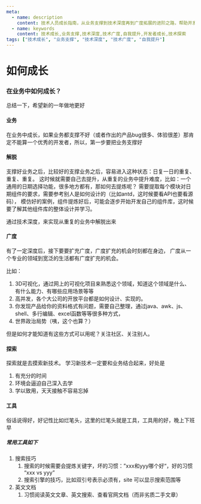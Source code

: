 ```yaml
---
meta:
  - name: description
    content: 技术人员成长指南，从业务支撑到技术深度再到广度拓展的进阶之路，帮助开发者突破瓶颈实现自我提升
  - name: keywords
    content: 技术成长,业务支撑,技术深度,技术广度,自我提升,开发者成长,技术探索
tags: ["技术成长", "业务支撑", "技术深度", "技术广度", "自我提升"]
---
```



# 如何成长

### 在业务中如何成长？


总结一下，希望新的一年做地更好

<ImgView title="技术进步" url="https://7.z.wiki/images/20220310/03103d78a28c4f4cba676800aa4557fe.png" />

#### 业务

在业务中成长，如果业务都支撑不好（或者作出的产品bug很多、体验很差）那肯定不能算一个优秀的开发者，所以，第一步要把业务支撑好

<ImgView title="技术进步" url="https://7.z.wiki/images/20220310/d8a48a8f8f544b3ab6b6f7cab2941cf2.png" />

#### 解脱

支撑好业务之后，比较好的支撑业务之后，容易进入这种状态：日复一日的重复、重复、重复。
这时候就需要自己去提升，从重复的业务中提升难度，比如：一个通用的日期选择功能，很多地方都有，那如何去提炼呢？
需要提取每个模块对日期组件的要求，需要参考别人是如何设计的（比如antd，这时候要看API也要看源码），
模仿好的案例，组件提炼好后，可能会逐步开始开发自己的组件库，这时候要了解其他组件库的整体设计并学习。

通过技术深度，来实现从重复的业务中解脱出来

<ImgView title="技术进步" url="https://7.z.wiki/images/20220310/072ef572ff2a4638a97161f51d92ed91.png" />

#### 广度

有了一定深度后，接下要要扩充广度，广度扩充的机会时刻都在身边，
广度从一个专业的领域到宽泛的生活都有广度扩充的机会。

比如：

1. 3D可视化，通过网上的可视化项目来熟悉这个领域，知道这个领域是什么、有什么能力、有哪些应用场景等等
2. 高并发，各个大公司的开放平台都是如何设计、实现的。
3. 你发现产品给你的资料格式有问题，需要自己整理，通过java、awk、js、shell、多行编辑、excel函数等等很多种方式，
4. 世界政治局势（咦，这个也算？）

但是如何才能知道有这些方式可以用呢？关注社区、关注别人。

<ImgView title="技术进步" url="https://4.z.wiki/images/20220310/e2cbb6b1079c4aa182f704d1f61188e2.gif" />


#### 探索

探索就是去摸索新技术。 
学习新技术一定要和业务结合起来，好处是 

1. 有充分的时间
2. 环境会逼迫自己深入去学
3. 学以致用，天天接触不容易忘掉

<ImgView title="技术进步" url="https://7.z.wiki/images/20220310/341040c9f9df49c8bafcc2f113ca67b4.png" />

#### 工具

俗话说得好，好记性比如烂笔头，这里的烂笔头就是工具，工具用的好，晚上下班早

<ImgView title="技术进步" url="https://7.z.wiki/images/20220310/b7c6144b548c4da9ae1049daaa84ed37.png" />

##### 常用工具如下

1. 搜索技巧
    1. 搜索的时候需要会提炼关键字，坏的习惯：”xxx和yyy哪个好“，好的习惯 “xxx vs yyy”
    2. 搜索引擎的技巧，比如双引号表示必须有，site 可以显示搜索范围等
2. 英文文档
   1. 习惯阅读英文文章、英文搜索、查看官网文档（而非劣质二手文章）
